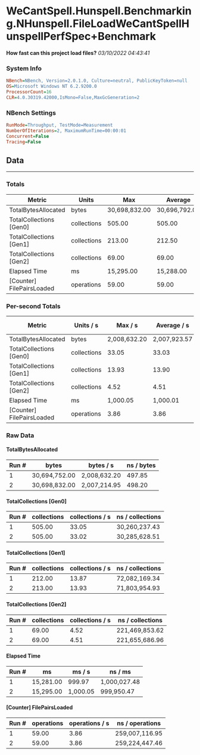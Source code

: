 ﻿# WeCantSpell.Hunspell.Benchmarking.NHunspell.FileLoadWeCantSpellHunspellPerfSpec+Benchmark
__How fast can this project load files?__
_03/10/2022 04:43:41_
### System Info
```ini
NBench=NBench, Version=2.0.1.0, Culture=neutral, PublicKeyToken=null
OS=Microsoft Windows NT 6.2.9200.0
ProcessorCount=16
CLR=4.0.30319.42000,IsMono=False,MaxGcGeneration=2
```

### NBench Settings
```ini
RunMode=Throughput, TestMode=Measurement
NumberOfIterations=2, MaximumRunTime=00:00:01
Concurrent=False
Tracing=False
```

## Data
-------------------

### Totals
|          Metric |           Units |             Max |         Average |             Min |          StdDev |
|---------------- |---------------- |---------------- |---------------- |---------------- |---------------- |
|TotalBytesAllocated |           bytes |   30,698,832.00 |   30,696,792.00 |   30,694,752.00 |        2,885.00 |
|TotalCollections [Gen0] |     collections |          505.00 |          505.00 |          505.00 |            0.00 |
|TotalCollections [Gen1] |     collections |          213.00 |          212.50 |          212.00 |            0.71 |
|TotalCollections [Gen2] |     collections |           69.00 |           69.00 |           69.00 |            0.00 |
|    Elapsed Time |              ms |       15,295.00 |       15,288.00 |       15,281.00 |            9.90 |
|[Counter] FilePairsLoaded |      operations |           59.00 |           59.00 |           59.00 |            0.00 |

### Per-second Totals
|          Metric |       Units / s |         Max / s |     Average / s |         Min / s |      StdDev / s |
|---------------- |---------------- |---------------- |---------------- |---------------- |---------------- |
|TotalBytesAllocated |           bytes |    2,008,632.20 |    2,007,923.57 |    2,007,214.95 |        1,002.14 |
|TotalCollections [Gen0] |     collections |           33.05 |           33.03 |           33.02 |            0.02 |
|TotalCollections [Gen1] |     collections |           13.93 |           13.90 |           13.87 |            0.04 |
|TotalCollections [Gen2] |     collections |            4.52 |            4.51 |            4.51 |            0.00 |
|    Elapsed Time |              ms |        1,000.05 |        1,000.01 |          999.97 |            0.05 |
|[Counter] FilePairsLoaded |      operations |            3.86 |            3.86 |            3.86 |            0.00 |

### Raw Data
#### TotalBytesAllocated
|           Run # |           bytes |       bytes / s |      ns / bytes |
|---------------- |---------------- |---------------- |---------------- |
|               1 |   30,694,752.00 |    2,008,632.20 |          497.85 |
|               2 |   30,698,832.00 |    2,007,214.95 |          498.20 |

#### TotalCollections [Gen0]
|           Run # |     collections | collections / s |ns / collections |
|---------------- |---------------- |---------------- |---------------- |
|               1 |          505.00 |           33.05 |   30,260,237.43 |
|               2 |          505.00 |           33.02 |   30,285,628.51 |

#### TotalCollections [Gen1]
|           Run # |     collections | collections / s |ns / collections |
|---------------- |---------------- |---------------- |---------------- |
|               1 |          212.00 |           13.87 |   72,082,169.34 |
|               2 |          213.00 |           13.93 |   71,803,954.93 |

#### TotalCollections [Gen2]
|           Run # |     collections | collections / s |ns / collections |
|---------------- |---------------- |---------------- |---------------- |
|               1 |           69.00 |            4.52 |  221,469,853.62 |
|               2 |           69.00 |            4.51 |  221,655,686.96 |

#### Elapsed Time
|           Run # |              ms |          ms / s |         ns / ms |
|---------------- |---------------- |---------------- |---------------- |
|               1 |       15,281.00 |          999.97 |    1,000,027.48 |
|               2 |       15,295.00 |        1,000.05 |      999,950.47 |

#### [Counter] FilePairsLoaded
|           Run # |      operations |  operations / s | ns / operations |
|---------------- |---------------- |---------------- |---------------- |
|               1 |           59.00 |            3.86 |  259,007,116.95 |
|               2 |           59.00 |            3.86 |  259,224,447.46 |


